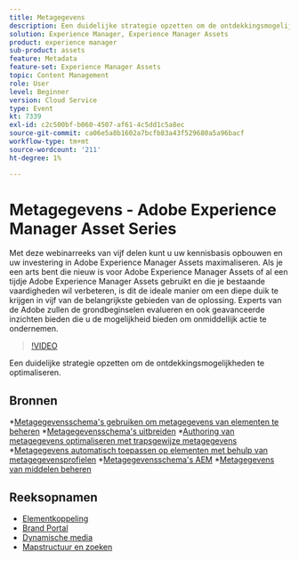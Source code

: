 ```yaml
---
title: Metagegevens
description: Een duidelijke strategie opzetten om de ontdekkingsmogelijkheden te optimaliseren
solution: Experience Manager, Experience Manager Assets
product: experience manager
sub-product: assets
feature: Metadata
feature-set: Experience Manager Assets
topic: Content Management
role: User
level: Beginner
version: Cloud Service
type: Event
kt: 7339
exl-id: c2c500bf-b060-4507-af61-4c5dd1c5a8ec
source-git-commit: ca06e5a8b1602a7bcfb83a43f529680a5a96bacf
workflow-type: tm+mt
source-wordcount: '211'
ht-degree: 1%

---
```


# Metagegevens - Adobe Experience Manager Asset Series

Met deze webinarreeks van vijf delen kunt u uw kennisbasis opbouwen en uw investering in Adobe Experience Manager Assets maximaliseren. Als je een arts bent die nieuw is voor Adobe Experience Manager Assets of al een tijdje Adobe Experience Manager Assets gebruikt en die je bestaande vaardigheden wil verbeteren, is dit de ideale manier om een diepe duik te krijgen in vijf van de belangrijkste gebieden van de oplossing. Experts van de Adobe zullen de grondbeginselen evalueren en ook geavanceerde inzichten bieden die u de mogelijkheid bieden om onmiddellijk actie te ondernemen.

>[!VIDEO](https://video.tv.adobe.com/v/332134/?quality=12&learn=on&hidetitle=true)

Een duidelijke strategie opzetten om de ontdekkingsmogelijkheden te optimaliseren.

## Bronnen

*[Metagegevensschema&#39;s gebruiken om metagegevens van elementen te beheren](https://experienceleague.adobe.com/docs/experience-manager-learn/assets/authoring/metadata.html)
*[Metagegevensschema&#39;s uitbreiden](https://experienceleague.adobe.com/docs/experience-manager-learn/assets/configuring/metadata-schemas.html)
*[Authoring van metagegevens optimaliseren met trapsgewijze metagegevens](https://experienceleague.adobe.com/docs/experience-manager-learn/assets/metadata/cascade-metadata-feature-video-use.html)
*[Metagegevens automatisch toepassen op elementen met behulp van metagegevensprofielen](https://experienceleague.adobe.com/docs/experience-manager-learn/assets/configuring/metadata-profiles.html)
*[Metagegevensschema&#39;s AEM](https://experienceleague.adobe.com/docs/experience-manager-65/assets/administer/metadata-schemas.html?lang=en#administer)
*[Metagegevens van middelen beheren](https://experienceleague.adobe.com/docs/experience-manager-65/assets/using/metadata.html?lang=en#RegisteringacustomnamespacewithinAEM)

## Reeksopnamen

* [Elementkoppeling](asset-link.md)
* [Brand Portal](brand-portal.md)
* [Dynamische media](dynamic-media.md)
* [Mapstructuur en zoeken](folder-structure-search.md)

